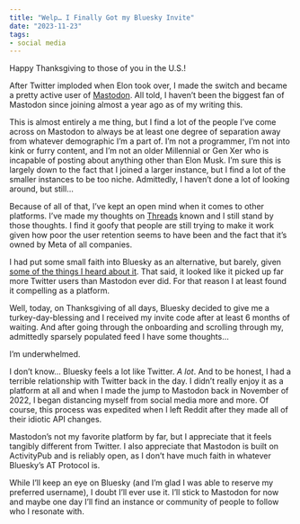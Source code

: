 ```yaml
---
title: "Welp… I Finally Got my Bluesky Invite"
date: "2023-11-23"
tags:
- social media
---
```


Happy Thanksgiving to those of you in the U.S.!

After Twitter imploded when Elon took over, I made the switch and became a pretty active user of [Mastodon](https://mas.to/@msnws). All told, I haven’t been the biggest fan of Mastodon since joining almost a year ago as of my writing this. 

This is almost entirely a me thing, but I find a lot of the people I’ve come across on Mastodon to always be at least one degree of separation away from whatever demographic I’m a part of. I’m not a programmer, I’m not into kink or furry content, and I’m not an older Millennial or Gen Xer who is incapable of posting about anything other than Elon Musk. I’m sure this is largely down to the fact that I joined a larger instance, but I find a lot of the smaller instances to be too niche. Admittedly, I haven’t done a lot of looking around, but still…

Because of all of that, I’ve kept an open mind when it comes to other platforms. I’ve made my thoughts on [Threads](https://www.msnws.online/blog/threads/) known and I still stand by those thoughts. I find it goofy that people are still trying to make it work given how poor the user retention seems to have been and the fact that it’s owned by Meta of all companies. 

I had put some small faith into Bluesky as an alternative, but barely, given [some of the things I heard about it](https://mashable.com/article/bluesky-racism-username-anti-blackness). That said, it looked like it picked up far more Twitter users than Mastodon ever did. For that reason I at least found it compelling as a platform.

Well, today, on Thanksgiving of all days, Bluesky decided to give me a turkey-day-blessing and I received my invite code after at least 6 months of waiting. And after going through the onboarding and scrolling through my, admittedly sparsely populated feed I have some thoughts…

I’m underwhelmed. 

I don’t know… Bluesky feels a lot like Twitter. *A lot*. And to be honest, I had a terrible relationship with Twitter back in the day. I didn’t really enjoy it as a platform at all and when I made the jump to Mastodon back in November of 2022, I began distancing myself from social media more and more. Of course, this process was expedited when I left Reddit after they made all of their idiotic API changes. 

Mastodon’s not my favorite platform by far, but I appreciate that it feels tangibly different from Twitter. I also appreciate that Mastodon is built on ActivityPub and is reliably open, as I don’t have much faith in whatever Bluesky’s AT Protocol is. 

While I’ll keep an eye on Bluesky (and I’m glad I was able to reserve my preferred username), I doubt I’ll ever use it. I’ll stick to Mastodon for now and maybe one day I’ll find an instance or community of people to follow who I resonate with. 